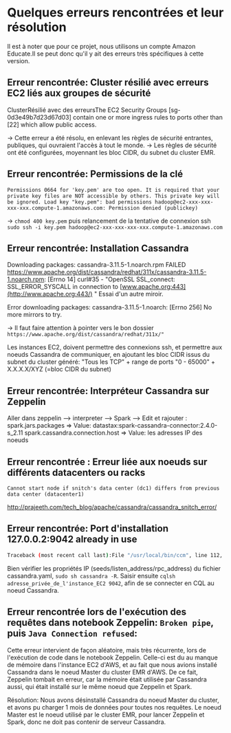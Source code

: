 # Quelques erreurs rencontrées et leur résolution

Il est à noter que pour ce projet, nous utilisons un compte Amazon Educate.Il se peut donc qu'il y ait des erreurs très spécifiques à cette version.

## Erreur rencontrée: Cluster résilié avec erreurs EC2 liés aux groupes de sécurité

ClusterRésilié avec des erreursThe EC2 Security Groups [sg-0d3e49b7d23d67d03] contain one or more ingress rules to ports other than [22] which allow public access.

→ Cette erreur a été résolu, en enlevant les règles de sécurité entrantes, publiques, qui ouvraient l'accès à tout le monde.
→ Les règles de sécurité ont été configurées, moyennant les bloc CIDR, du subnet du cluster EMR. 

## Erreur rencontrée: Permissions de la clé

```
Permissions 0664 for 'key.pem' are too open. It is required that your private key files are NOT accessible by others. This private key will be ignored. Load key "key.pem": bad permissions hadoop@ec2-xxx-xxx-xxx-xxx.compute-1.amazonaws.com: Permission denied (publickey)
```

→ `chmod 400 key.pem` puis relancement de la tentative de connexion ssh `sudo ssh -i key.pem hadoop@ec2-xxx-xxx-xxx-xxx.compute-1.amazonaws.com`

## Erreur rencontrée: Installation Cassandra

Downloading packages: cassandra-3.11.5-1.noarch.rpm FAILED
https://www.apache.org/dist/cassandra/redhat/311x/cassandra-3.11.5-1.noarch.rpm: [Errno 14] curl#35 - "OpenSSL SSL_connect: SSL_ERROR_SYSCALL in connection to [www.apache.org:443](http://www.apache.org:443/) " Essai d'un autre miroir.

Error downloading packages: cassandra-3.11.5-1.noarch: [Errno 256] No more mirrors to try.

→ Il faut faire attention à pointer vers le bon dossier `https://www.apache.org/dist/cassandra/redhat/311x/"`


Les instances EC2, doivent permettre des connexions ssh, et permettre aux noeuds Cassandra de communiquer, en ajoutant les bloc CIDR issus du subnet du cluster généré: "Tous les TCP" + range de ports "0 - 65000" + X.X.X.X/XYZ (=bloc CIDR du subnet)

##  Erreur rencontrée: Interpréteur Cassandra sur Zeppelin

Aller dans zeppelin --> interpreter --> Spark --> Edit et rajouter : spark.jars.packages => Value: datastax:spark-cassandra-connector:2.4.0-s_2.11 spark.cassandra.connection.host => Value: les adresses IP des noeuds

## Erreur rencontrée : Erreur liée aux noeuds sur différents datacenters ou racks

```
Cannot start node if snitch's data center (dc1) differs from previous data center (datacenter1)
```
http://prajeeth.com/tech_blog/apache/cassandra/cassandra_snitch_error/

## Erreur rencontrée: Port d'installation 127.0.0.2:9042 already in use

```sh
Traceback (most recent call last):File "/usr/local/bin/ccm", line 112, in cmd.run() File "/usr/local/lib/python2.7/dist-packages/ccmlib/cmds/cluster_cmds.py", line 510, in run allow_root=self.options.allow_root) is None: File "/usr/local/lib/python2.7/dist-packages/ccmlib/cluster.py", line 390, in start common.assert_socket_available(itf) File "/usr/local/lib/python2.7/dist-packages/ccmlib/common.py", line 521, in assert_socket_available raise UnavailableSocketError("Inet address %s:%s is not available: %s; a cluster may already be running or you may need to add the loopback alias" % (addr, port, msg)) ccmlib.common.UnavailableSocketError: Inet address 127.0.0.1:9042 is not available: [Errno 98] Address already in use; a cluster may already be running or you may need to add the loopback alias
```

Bien vérifier les propriétés IP (seeds/listen_address/rpc_address) du fichier cassandra.yaml, `sudo sh cassandra -R`. Saisir ensuite `cqlsh adresse_privée_de_l'instance_EC2 9042`, afin de se connecter en CQL au noeud Cassandra.

## Erreur rencontrée lors de l'exécution des requêtes dans notebook Zeppelin: `Broken pipe`, puis `Java Connection refused`:

Cette erreur intervient de façon aléatoire, mais très récurrente, lors de l'exécution de code dans le notebook Zeppelin. Celle-ci est du au manque de mémoire dans l'instance EC2 d'AWS, et au fait que nous avions installé Cassandra dans le noeud Master du cluster EMR d'AWS. De ce fait, Zeppelin tombait en erreur, car la mémoire était utilisée par Cassandra aussi, qui était installé sur le même noeud que Zeppelin et Spark.

Résolution:
Nous avons désinstallé Cassandra du noeud Master du cluster, et avons pu charger 1 mois de données pour toutes nos requêtes. Le noeud Master est le noeud utilisé par le cluster EMR, pour lancer Zeppelin et Spark, donc ne doit pas contenir de serveur Cassandra.
